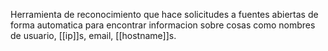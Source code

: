 Herramienta de reconocimiento que hace solicitudes a fuentes abiertas de forma automatica para encontrar informacion sobre cosas como nombres de usuario, [[ip]]s, email, [[hostname]]s.